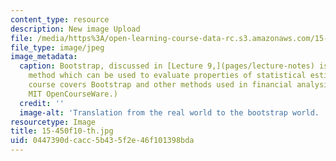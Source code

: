 ```yaml
---
content_type: resource
description: New image Upload
file: /media/https%3A/open-learning-course-data-rc.s3.amazonaws.com/15-450-analytics-of-finance-fall-2010/0447390dcacc5b435f2e46f101398bda_15-450f10-th.jpg
file_type: image/jpeg
image_metadata:
  caption: Bootstrap, discussed in [Lecture 9,](pages/lecture-notes) is a re-sampling
    method which can be used to evaluate properties of statistical estimators. This
    course covers Bootstrap and other methods used in financial analysis. (Image by
    MIT OpenCourseWare.)
  credit: ''
  image-alt: 'Translation from the real world to the bootstrap world. '
resourcetype: Image
title: 15-450f10-th.jpg
uid: 0447390d-cacc-5b43-5f2e-46f101398bda
---
```


